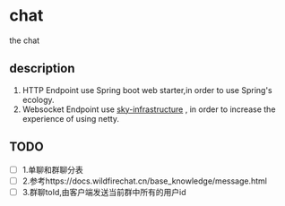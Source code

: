 # chat

the chat

## description

1. HTTP Endpoint use Spring boot web starter,in order to use Spring's ecology.
2. Websocket Endpoint use [sky-infrastructure](https://github.com/fzdwx/sky)
   , in order to increase the experience of using netty.



## TODO

- [ ] 1.单聊和群聊分表
- [ ] 2.参考https://docs.wildfirechat.cn/base_knowledge/message.html
- [ ] 3.群聊toId,由客户端发送当前群中所有的用户id